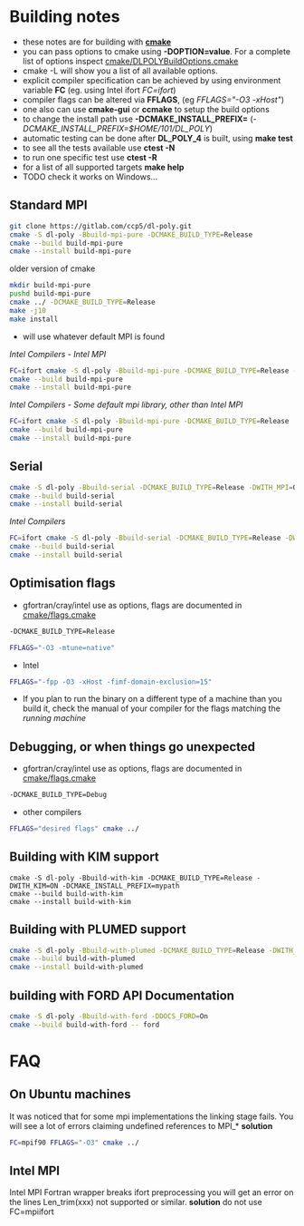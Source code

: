 # Building notes
* these notes are for building with [**cmake**](https://cmake.org)
* you can pass options to cmake using **-DOPTION=value**. For a complete list of options inspect [cmake/DLPOLYBuildOptions.cmake](cmake/DLPOLYBuildOptions.cmake)
* cmake -L <path to CMakeLists.txt> will show you a list of all available options.
* explicit compiler specification can be achieved by using environment variable **FC** (eg. using Intel ifort *FC=ifort*)
* compiler flags can be altered via **FFLAGS**, (eg *FFLAGS="-O3 -xHost"*)
* one also can use **cmake-gui** or **ccmake** to setup the build options
* to change the install path use **-DCMAKE_INSTALL_PREFIX=<path>** (*-DCMAKE_INSTALL_PREFIX=$HOME/101/DL_POLY*)
* automatic testing can be done after **DL_POLY_4** is built, using **make test**
* to see all the tests available use **ctest -N**
* to run one specific test use **ctest -R <TESTNAME>**
* for a list of all supported targets **make help**
* TODO check it works on Windows...

## Standard MPI
```sh
git clone https://gitlab.com/ccp5/dl-poly.git
cmake -S dl-poly -Bbuild-mpi-pure -DCMAKE_BUILD_TYPE=Release
cmake --build build-mpi-pure
cmake --install build-mpi-pure
```

older version of cmake

```sh
mkdir build-mpi-pure
pushd build-mpi-pure
cmake ../ -DCMAKE_BUILD_TYPE=Release
make -j10
make install
```

* will use whatever default MPI is found

*Intel Compilers - Intel MPI*
```sh
FC=ifort cmake -S dl-poly -Bbuild-mpi-pure -DCMAKE_BUILD_TYPE=Release -DMPI_Fortran_COMPILER=mpiifort
cmake --build build-mpi-pure
cmake --install build-mpi-pure
```

*Intel Compilers - Some default mpi library, other than Intel MPI*
```sh
FC=ifort cmake -S dl-poly -Bbuild-mpi-pure -DCMAKE_BUILD_TYPE=Release
cmake --build build-mpi-pure
cmake --install build-mpi-pure
```

## Serial
```sh
cmake -S dl-poly -Bbuild-serial -DCMAKE_BUILD_TYPE=Release -DWITH_MPI=OFF
cmake --build build-serial
cmake --install build-serial
```
*Intel Compilers*
```sh
FC=ifort cmake -S dl-poly -Bbuild-serial -DCMAKE_BUILD_TYPE=Release -DWITH_MPI=OFF
cmake --build build-serial
cmake --install build-serial
```

## Optimisation flags
* gfortran/cray/intel use as options, flags are documented in [cmake/flags.cmake](cmake/flags.cmake)

```sh
-DCMAKE_BUILD_TYPE=Release
```

```sh
FFLAGS="-O3 -mtune=native"
```

* Intel

```sh
FFLAGS="-fpp -O3 -xHost -fimf-domain-exclusion=15"
```

* If you plan to run the binary on a different type of a machine than you build it, check the manual of your compiler
for the flags matching the _running machine_

## Debugging, or when things go unexpected
* gfortran/cray/intel use as options, flags are documented in [cmake/flags.cmake](cmake/flags.cmake)

```sh
-DCMAKE_BUILD_TYPE=Debug
```
* other compilers

```sh
FFLAGS="desired flags" cmake ../
```

## Building with KIM support
```
cmake -S dl-poly -Bbuild-with-kim -DCMAKE_BUILD_TYPE=Release -DWITH_KIM=ON -DCMAKE_INSTALL_PREFIX=mypath
cmake --build build-with-kim
cmake --install build-with-kim
```

## Building with PLUMED support
```sh
cmake -S dl-poly -Bbuild-with-plumed -DCMAKE_BUILD_TYPE=Release -DWITH_PLUMED=ON -DCMAKE_INSTALL_PREFIX=mypath
cmake --build build-with-plumed
cmake --install build-with-plumed
```

## building with FORD API Documentation

```sh
cmake -S dl-poly -Bbuild-with-ford -DDOCS_FORD=On
cmake --build build-with-ford -- ford
```

# FAQ

## On Ubuntu machines

It was noticed that for some mpi implementations the linking stage fails. You will see a lot of errors claiming undefined references to MPI_*
**solution**

```sh
FC=mpif90 FFLAGS="-O3" cmake ../
```

## Intel MPI

Intel MPI Fortran wrapper breaks ifort preprocessing
you will get an error on the lines Len_trim(xxx) not supported or similar.
**solution**
do not use FC=mpiifort
